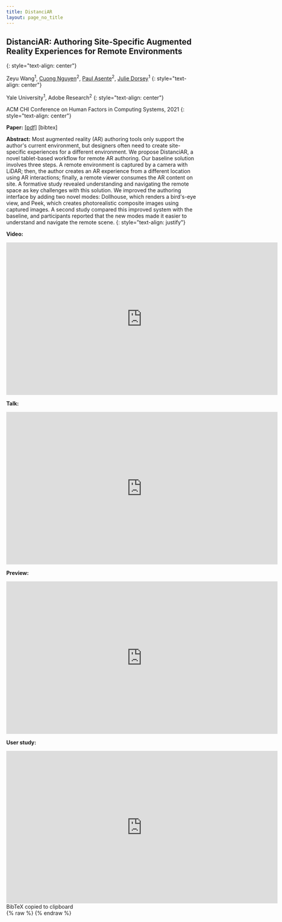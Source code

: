 ```yaml
---
title: DistanciAR
layout: page_no_title
---
```

## DistanciAR: Authoring Site-Specific Augmented Reality Experiences for Remote Environments
{: style="text-align: center"}

Zeyu Wang<sup>1</sup>, <a href="http://www.cuongnd.com/">Cuong Nguyen</a><sup>2</sup>, <a href="https://research.adobe.com/person/paul-asente/">Paul Asente</a><sup>2</sup>, <a href="https://graphics.cs.yale.edu/people/julie-dorsey">Julie Dorsey</a><sup>1</sup>
{: style="text-align: center"}

Yale University<sup>1</sup>, Adobe Research<sup>2</sup>
{: style="text-align: center"}

ACM CHI Conference on Human Factors in Computing Systems, 2021
{: style="text-align: center"}

<b>Paper:</b>
<a href="https://graphics.cs.yale.edu/sites/default/files/distanciar.pdf">[pdf]</a>
<a onclick="copyBibTeX()">[bibtex]</a>

<b>Abstract:</b>
Most augmented reality (AR) authoring tools only support the author's current environment, but designers often need to create site-specific experiences for a different environment. We propose DistanciAR, a novel tablet-based workflow for remote AR authoring. Our baseline solution involves three steps. A remote environment is captured by a camera with LiDAR; then, the author creates an AR experience from a different location using AR interactions; finally, a remote viewer consumes the AR content on site. A formative study revealed understanding and navigating the remote space as key challenges with this solution. We improved the authoring interface by adding two novel modes: Dollhouse, which renders a bird's-eye view, and Peek, which creates photorealistic composite images using captured images. A second study compared this improved system with the baseline, and participants reported that the new modes made it easier to understand and navigate the remote scene.
{: style="text-align: justify"}

<b>Video:</b>
<iframe width="720" height="405" src="https://www.youtube.com/embed/Ez9edE_jFo8" title="YouTube video player" frameborder="0" allow="accelerometer; autoplay; clipboard-write; encrypted-media; gyroscope; picture-in-picture" allowfullscreen></iframe>

<b>Talk:</b>
<iframe width="720" height="405" src="https://www.youtube.com/embed/GkVFhL1sRbM" title="YouTube video player" frameborder="0" allow="accelerometer; autoplay; clipboard-write; encrypted-media; gyroscope; picture-in-picture" allowfullscreen></iframe>

<b>Preview:</b>
<iframe width="720" height="405" src="https://www.youtube.com/embed/9LiRpn7buRc" title="YouTube video player" frameborder="0" allow="accelerometer; autoplay; clipboard-write; encrypted-media; gyroscope; picture-in-picture" allowfullscreen></iframe>

<b>User study:</b>
<iframe width="720" height="405" src="https://www.youtube.com/embed/I09omV8wwnI" title="YouTube video player" frameborder="0" allow="accelerometer; autoplay; clipboard-write; encrypted-media; gyroscope; picture-in-picture" allowfullscreen></iframe>

<div id="toast">BibTeX copied to clipboard</div>
{% raw %}
<script type="text/javascript">
function copyBibTeX() {
	var tempInput = document.createElement("textarea");
	tempInput.style = "position: absolute; left: -1000px; top: -1000px";
	tempInput.value = "@inproceedings{Wang:2021:DistanciAR,\nauthor = {Wang, Zeyu and Nguyen, Cuong and Asente, Paul and Dorsey, Julie},\ntitle = {DistanciAR: Authoring Site-Specific Augmented Reality Experiences for Remote Environments},\nyear = {2021},\nisbn = {9781450380966},\npublisher = {Association for Computing Machinery},\naddress = {New York, NY, USA},\nurl = {https://doi.org/10.1145/3411764.3445552},\ndoi = {10.1145/3411764.3445552},\nbooktitle = {Proceedings of the 2021 CHI Conference on Human Factors in Computing Systems},\narticleno = {411},\nnumpages = {12},\nkeywords = {augmented reality, remote authoring, spatial design, 3D scanning},\nlocation = {Yokohama, Japan},\nseries = {CHI '21}\n}";
	document.body.appendChild(tempInput);
	tempInput.select();
	document.execCommand("copy");
	document.body.removeChild(tempInput);
	var x = document.getElementById("toast");
	x.className = "show";
	setTimeout(function(){ x.className = x.className.replace("show", ""); }, 3000);
}
</script>
{% endraw %}

